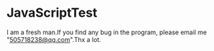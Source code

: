 JavaScriptTest
==============

I am a fresh man.If you find any bug in the program, please email me "505718238@qq.com".Thx a lot.
